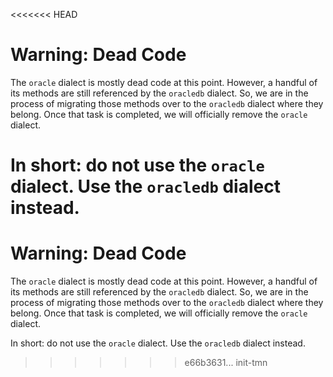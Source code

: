 <<<<<<< HEAD
# Warning: Dead Code #

The `oracle` dialect is mostly dead code at this point.  However, a handful of its methods are still referenced by the `oracledb` dialect.  So, we are in the process of migrating those methods over to the `oracledb` dialect where they belong.  Once that task is completed, we will officially remove the `oracle` dialect.

In short: do not use the `oracle` dialect.  Use the `oracledb` dialect instead.
=======
# Warning: Dead Code #

The `oracle` dialect is mostly dead code at this point.  However, a handful of its methods are still referenced by the `oracledb` dialect.  So, we are in the process of migrating those methods over to the `oracledb` dialect where they belong.  Once that task is completed, we will officially remove the `oracle` dialect.

In short: do not use the `oracle` dialect.  Use the `oracledb` dialect instead.
>>>>>>> e66b3631... init-tmn
